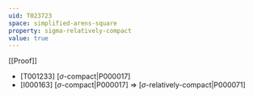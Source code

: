```yaml
---
uid: T023723
space: simplified-arens-square
property: sigma-relatively-compact
value: true
---
```

[[Proof]]

* [T001233] [$\sigma$-compact|P000017]
* [I000163] [$\sigma$-compact|P000017] => [$\sigma$-relatively-compact|P000071]

